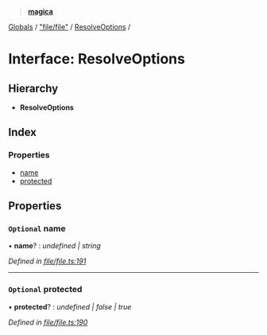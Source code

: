 > **[magica](../README.md)**

[Globals](../README.md) / ["file/file"](../modules/_file_file_.md) / [ResolveOptions](_file_file_.resolveoptions.md) /

# Interface: ResolveOptions

## Hierarchy

* **ResolveOptions**

## Index

### Properties

* [name](_file_file_.resolveoptions.md#optional-name)
* [protected](_file_file_.resolveoptions.md#optional-protected)

## Properties

### `Optional` name

• **name**? : *undefined | string*

*Defined in [file/file.ts:191](https://github.com/cancerberoSgx/magica/blob/94e3b58/src/file/file.ts#L191)*

___

### `Optional` protected

• **protected**? : *undefined | false | true*

*Defined in [file/file.ts:190](https://github.com/cancerberoSgx/magica/blob/94e3b58/src/file/file.ts#L190)*